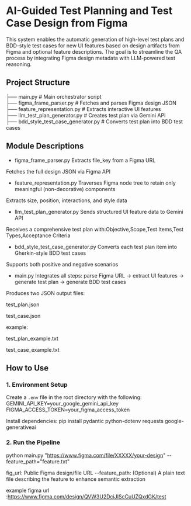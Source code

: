 # AI-Guided Test Planning and Test Case Design from Figma
This system enables the automatic generation of high-level test plans and BDD-style test cases for new UI features based on design artifacts from Figma and optional feature descriptions. The goal is to streamline the QA process by integrating Figma design metadata with LLM-powered test reasoning.

##  Project Structure
├── main.py # Main orchestrator script  
├── figma_frame_parser.py # Fetches and parses Figma design JSON  
├── feature_representation.py # Extracts interactive UI features  
├── llm_test_plan_generator.py # Creates test plan via Gemini API  
├── bdd_style_test_case_generator.py # Converts test plan into BDD test cases  


## Module Descriptions

- figma_frame_parser.py
Extracts file_key from a Figma URL

Fetches the full design JSON via Figma API

- feature_representation.py
Traverses Figma node tree to retain only meaningful (non-decorative) components

Extracts size, position, interactions, and style data

- llm_test_plan_generator.py
Sends structured UI feature data to Gemini API

Receives a comprehensive test plan with:Objective,Scope,Test Items,Test Types,Acceptance Criteria

- bdd_style_test_case_generator.py
Converts each test plan item into Gherkin-style BDD test cases

Supports both positive and negative scenarios

- main.py
Integrates all steps: parse Figma URL → extract UI features → generate test plan → generate BDD test cases

Produces two JSON output files:

test_plan.json

test_case.json

example:
  
test_plan_example.txt

test_case_example.txt

##  How to Use

### 1.  Environment Setup

Create a `.env` file in the root directory with the following:
GEMINI_API_KEY=your_google_gemini_api_key
FIGMA_ACCESS_TOKEN=your_figma_access_token

Install dependencies:
pip install pydantic python-dotenv requests google-generativeai

### 2.  Run the Pipeline
python main.py "https://www.figma.com/file/XXXXX/your-design" --feature_path="feature.txt"

fig_url: Public Figma design/file URL
--feature_path: (Optional) A plain text file describing the feature to enhance semantic extraction


example figma url :https://www.figma.com/design/QVW3U2DciJIScCuUZQxdGK/test




